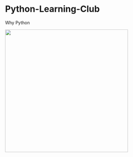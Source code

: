 # Python-Learning-Club
<p>Why Python</p>
<img src="https://starecat.com/content/wp-content/uploads/girl-says-she-wants-to-see-my-python-i-only-know-javascript.jpg" width="400">
